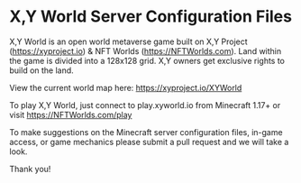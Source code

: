 # X,Y World Server Configuration Files
X,Y World is an open world metaverse game built on X,Y Project (https://xyproject.io) & NFT Worlds (https://NFTWorlds.com). Land within the game is divided into a 128x128 grid. X,Y owners get exclusive rights to build on the land.

View the current world map here: https://xyproject.io/XYWorld

To play X,Y World, just connect to play.xyworld.io from Minecraft 1.17+ or visit https://NFTWorlds.com/play

To make suggestions on the Minecraft server configuration files, in-game access, or game mechanics please submit a pull request and we will take a look.

Thank you!
